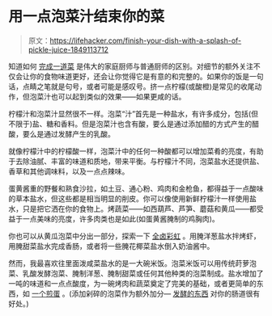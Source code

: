 # 用一点泡菜汁结束你的菜

> 原文：<https://lifehacker.com/finish-your-dish-with-a-splash-of-pickle-juice-1849113712>

知道如何 [完成一道菜](https://lifehacker.com/what-it-means-to-finish-a-dish-1797691879) 是伟大的家庭厨师与普通厨师的区别。对细节的额外关注不仅会让你的食物味道更好，还会让你觉得它是有意的和完整的。如果你的饭是一句话，点睛之笔就是句号，或者可能是感叹号。挤一点柠檬(或酸橙)是常见的收尾动作，但泡菜汁也可以起到类似的效果——如果更咸的话。



柠檬汁和泡菜汁显然很不一样。泡菜“汁”首先是一种盐水，有许多成分，包括(但不限于)盐、糖和香料。但是泡菜汁也含有酸，要么是通过添加醋的方式产生的醋酸，要么是通过发酵产生的乳酸。

就像柠檬汁中的柠檬酸一样，泡菜汁中的任何一种酸都可以增加菜肴的亮度，有助于去除油腻、丰富的味道和质地，带来平衡。与柠檬汁不同，泡菜盐水还提供盐、香草和其他调味料，以及一点点辣味。

蛋黄酱重的野餐和熟食沙拉，如土豆、通心粉、鸡肉和金枪鱼，都得益于一点酸味的草本盐水，但这些都是相当明显的削皮。你可以像使用新鲜柠檬汁一样使用盐水，只是把它洒在你的食物上。烤蔬菜——如西葫芦、芦笋、蘑菇和黄瓜——都受益于一点美味的亮度，许多肉类也是如此(如蛋黄酱腌制的鸡胸肉)。

你也可以从黄瓜泡菜中分出一部分，探索一下 [全卤彩虹](https://lifehacker.com/7-perfect-pickles-you-must-keep-on-hand-at-all-times-1848161356) 。用腌洋葱盐水拌烤虾，用腌甜菜盐水完成香肠，或者将一些腌花椰菜盐水倒入奶油酱中。

然而，我最喜欢往里面泼咸菜盐水的是一大碗米饭。泡菜米饭可以用传统莳萝泡菜、乳酸发酵泡菜、腌制洋葱、腌制甜菜或任何其他种类的泡菜制成。盐水增加了一吨的味道和一点点酸度，为一碗烤肉和蔬菜奠定了完美的基础，或者更简单的东西，如 [一个煎蛋](https://lifehacker.com/this-two-ingredient-dish-helps-you-clean-out-your-fridg-1793460245) 。(添加剁碎的泡菜作为额外加分— [发酵的东西](https://lifehacker.com/how-to-ferment-your-own-pickles-without-freaking-out-1846360151) 对你的肠道很有好处。)
